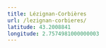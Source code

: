 ```yaml
---
title: Lézignan-Corbières
url: /lezignan-corbieres/
latitude: 43.2008841
longitude: 2.7574981000000003
---
```

